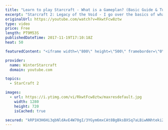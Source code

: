 ```yaml
---
title: "Learn to play Starcraft - What is a Gameplan? (Basic Guide & Tutorial)"
excerpt: "Starcraft 2: Legacy of the Void - I go over the basics of what a gameplan in starcraft 2 is and how to put one together.  Note this is not a guide on WHAT gameplan you should be using as each race!"
originalUrl: https://youtube.com/watch?v=RkwtFcw8ztw
type: video
price: Free
length: PT9M53S
publishedDateTime: 2017-11-19T17:10:18Z
heat: 50

featuredContent: "<iframe width=\"800\" height=\"500\" frameborder=\"0\" src=\"https://www.youtube.com/embed/RkwtFcw8ztw\" allow=\"accelerometer; autoplay; encrypted-media; gyroscope; picture-in-picture\" allowfullscreen></iframe>"

provider:
  name: WinterStarcraft
  domain: youtube.com

topics:
  - StarCraft 2

images:
  - url: https://i.ytimg.com/vi/RkwtFcw8ztw/maxresdefault.jpg
    width: 1280
    height: 720
    isCached: true

secured: "kRP1H3H6Hi3qbNldAvE4W70gI/3YGym6mxCAt8BgBksBXSq7aLBiwNNhteki21LJAuwsZ0sKuXnpAXNzEiCwJ0u+dM/i+0XIRz6f1Ww5te4P3iDwNEVkAGy8Vjn6FmkI6bge/b2u4FyXWIj7qTHcN/RiQWkw8Twp7AqtDwNw8VCaZ+fI/A+qsFdbmpEzgYXh2Hq1qJdKatyKy1gTFkgqrwAuuRuXyc85n1CV+ahQIQ7Tfl7L1cShv1XQir/i4iI8V1r/Ct6eeD6KJY1f43IaMAOIPC/LPXu9/IiT6OBeF01zTPAwH6h6Rp4Ac19ygBq1LZ1eCyAEt8tmCTnnZ2fKqdcv3XXhd9Q/STc+wXDpudAKVyRHnsTJoPdDCQYYyqCpcE4N2RNlWwyNjx9RlltA1HuIYfnj+QnVPUxnfW2vo5Q=;7lL8vcJ3o/DOf8vHjEBYXw=="
---
```


